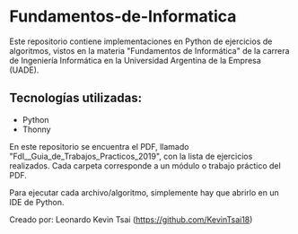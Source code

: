# Fundamentos-de-Informatica

Este repositorio contiene implementaciones en Python de ejercicios de algoritmos, vistos en la materia "Fundamentos de Informática"
de la carrera de Ingeniería Informática en la Universidad Argentina de la Empresa (UADE).

## Tecnologías utilizadas:
- Python
- Thonny

En este repositorio se encuentra el PDF, llamado "FdI__Guia_de_Trabajos_Practicos_2019", con la lista de ejercicios realizados. Cada carpeta corresponde a un módulo o trabajo práctico del PDF.

Para ejecutar cada archivo/algoritmo, simplemente hay que abrirlo en un IDE de Python.

Creado por: Leonardo Kevin Tsai (https://github.com/KevinTsai18)

